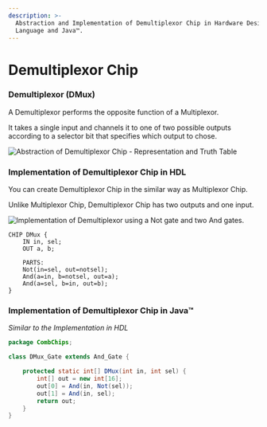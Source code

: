 ```yaml
---
description: >-
  Abstraction and Implementation of Demultiplexor Chip in Hardware Design
  Language and Java™.
---
```


# Demultiplexor Chip

### Demultiplexor (DMux)

A Demultiplexor performs the opposite function of a Multiplexor.

It takes a single input and channels it to one of two possible outputs according to a selector bit that specifies which output to chose.

![Abstraction of Demultiplexor Chip - Representation and Truth Table](https://www.researchgate.net/publication/341612055/figure/fig13/AS:962179159318558@1606412796949/Truth-table-and-symbol-of-12-demultiplexer.png)

### Implementation of Demultiplexor Chip in HDL

You can create Demultiplexor Chip in the similar way as Multiplexor Chip.

Unlike Multiplexor Chip, Demultiplexor Chip has two outputs and one input.

![Implementation of Demultiplexor using a Not gate and two And gates.](https://encrypted-tbn0.gstatic.com/images?q=tbn:ANd9GcSjwqbuzBDB1edpFclAFOjkFG1mBo2mpNDKsQ\&usqp=CAU)

```nand2tetris-hdl
CHIP DMux {
    IN in, sel;
    OUT a, b;

    PARTS:
    Not(in=sel, out=notsel);
    And(a=in, b=notsel, out=a);
    And(a=sel, b=in, out=b);
}
```

### Implementation of Demultiplexor Chip in Java™

_Similar to the Implementation in HDL_

```java
package CombChips;

class DMux_Gate extends And_Gate {

    protected static int[] DMux(int in, int sel) {
        int[] out = new int[16];
        out[0] = And(in, Not(sel));
        out[1] = And(in, sel);
        return out; 
    }
}
```
